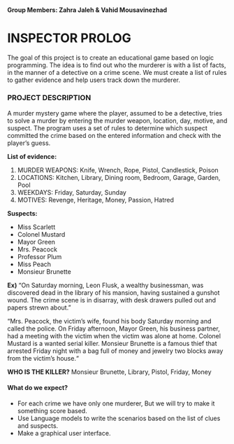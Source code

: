 #### Group Members: Zahra Jaleh & Vahid Mousavinezhad

# INSPECTOR PROLOG

The goal of this project is to create an educational game based on logic programming. The idea is to find out who the murderer is with a list of facts, in the manner of a detective on a crime scene. We must create a list of rules to gather evidence and help users track down the murderer.

### PROJECT DESCRIPTION
A murder mystery game where the player, assumed to be a detective, tries to solve a murder by entering the murder weapon, location, day, motive, and suspect. The program uses a set of rules to determine which suspect committed the crime based on the entered information and check with the player’s guess.

**List of evidence:**
1. MURDER WEAPONS: Knife, Wrench, Rope, Pistol, Candlestick, Poison
2. LOCATIONS: Kitchen, Library, Dining room, Bedroom, Garage, Garden, Pool
3. WEEKDAYS: Friday, Saturday, Sunday
4. MOTIVES: Revenge, Heritage, Money, Passion, Hatred

**Suspects:**
- Miss Scarlett
- Colonel Mustard
- Mayor Green
- Mrs. Peacock
- Professor Plum
- Miss Peach
- Monsieur Brunette

**Ex)**
“On Saturday morning, Leon Flusk, a wealthy businessman, was discovered dead in the library of his mansion, having sustained a gunshot wound. The crime scene is in disarray, with desk drawers pulled out and papers strewn about.”

“Mrs. Peacock, the victim’s wife, found his body Saturday morning and called the police. On Friday afternoon, Mayor Green, his business partner, had a meeting with the victim when the victim was alone at home. Colonel Mustard is a wanted serial killer.  Monsieur Brunette is a famous thief that arrested Friday night with a bag full of money and jewelry two blocks away from the victim’s house.“

**WHO IS THE KILLER?**
Monsieur Brunette, Library, Pistol, Friday, Money

#### What do we expect?
- For each crime we have only one murderer, But we will try to make it something score based.
- Use Language models to write the scenarios based on the list of clues and suspects.
- Make a graphical user interface.
